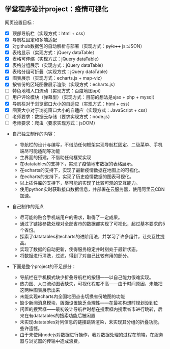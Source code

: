 ## 学堂程序设计project：疫情可视化

网页设置目标：
- [x] 顶部导航栏（实现方式：html + css）
- [x] 导航栏固定和多端适配
- [x] 对github数据包的自动解析与部署（实现方式：~~py/c++~~ js::JSON）
- [x] 表格显示（实现方式：jQuery dataTable）
- [x] 表格可伸缩（实现方式：jQuery dataTable）
- [x] 表格分组展示（实现方式：jQuery dataTable）
- [x] 表格分组可折叠（实现方式：jQuery dataTable）
- [x] 图表展示（实现方式：echarts.js + map-viz）
- [x] 按省份的区域图像展示渲染（实现方式：echarts.js）
- [ ] 特色地域人口流动（实现方式：百度地图api）
- [ ] 用户评论模块（弹幕型）（实现方式：目前的想法是ajax + php + mysql）
- [x] 导航栏对于浏览窗口大小的自适应（实现方式：html + css）
- [x] 图表大小对于浏览窗口大小的自适应（实现方式：JavaScript + css）
- [ ] 老师要求：数据云存储（要求实现方式：node.js）
- [ ] 老师要求：爬虫（要求实现方式：jsDOM）

- 自己独立制作的内容：
  - 导航栏的设计与编写，不借助任何框架实现导航栏固定、二级菜单、手机端尽可能适配等功能
  - 主界面的搭建，不借助任何框架实现
  - 在datatables的支持下，实现了疫情地市数据的表格展示。
  - 在echarts的支持下，实现了最新疫情数据在地图上的可视化。
  - 在echarts的支持下，实现了历史疫情数据的图表可视化。
  - 以上插件库的支持下，尽可能的实现了比较可观的交互能力。
  - 使用python实时获取接口数据信息，并部署在云服务器，使用阿里云CDN加速。

- 自己制作的亮点
  - 尽可能的贴合手机端用户的需求，取得了一定成果。
  - 通过了链接参数处理对全部省市的数据都实现了可视化，超过基本要求的5个省份。
  - 探索了datatables和echarts的进阶用法，并学习了许多组件，让交互性提高。
  - 实现了数据的自动更新，使得服务稳定并时刻处于最新状态。
  - 将数据进行清洗，过滤，得到了对自己比较有用的部分。

- 下面是整个project的不足部分：
  - 导航栏在手机模式缺少折叠导航栏的按钮——以自己能力很难实现。
  - 热力图、人口流动图表缺失，可视化程度不高——由于时间原因，未能把这两种图表展示出来
  - 未能实现echarts内全国地图点击切换省份地图的功能
  - 缺少新闻消息模块，版面设置缺乏合理性——在最初构想时规划没到位
  - 闲置的搜索框——最初设计导航栏时想在搜索框内搜索省市进行跳转，后来在有datatables的搜索功能后被闲置
  - 未实现datatables对列信息的链接跳转渲染，未实现其分组的折叠功能，些许遗憾。
  - 由于未使用nodejs对数据进行操作，我对数据处理的过程在前端，在服务器与浏览器的传输中造成浪费。
